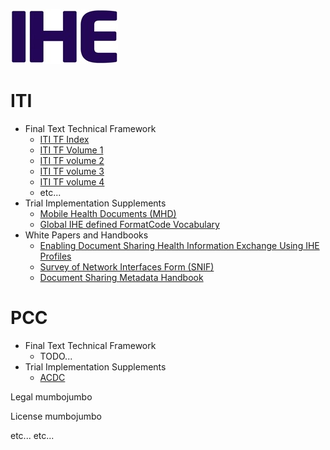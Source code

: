 ![IHE Logo](ihefrontpage-image1.jpeg)

# ITI
* Final Text Technical Framework
  * [ITI TF Index](ITI/TF/index.html)
  * [ITI TF Volume 1](ITI/TF/Volume1/index.html)
  * [ITI TF volume 2](ITI/TF/Volume2/index.html)
  * [ITI TF volume 3](ITI/TF/Volume3/index.html)
  * [ITI TF volume 4](ITI/TF/Volume4/index.html)
  * etc...
* Trial Implementation Supplements
  * [Mobile Health Documents (MHD)](ITI/MHD/index.html)
  * [Global IHE defined FormatCode Vocabulary](fhir/ihe.formatcode.fhir/index.html)
* White Papers and Handbooks
  * [Enabling Document Sharing Health Information Exchange Using IHE Profiles](https://ihe.github.io/HIE-Whitepaper/)
  * [Survey of Network Interfaces Form (SNIF)](https://ihe.github.io/SNIF/SNIF-Whitepaper.html)
  * [Document Sharing Metadata Handbook](https://ihe.github.io/IHE-MetadataHandbook/MetadataHandbook.html)

# PCC
* Final Text Technical Framework
  * TODO...
* Trial Implementation Supplements
  * [ACDC](PCC/ACDC/index.html)

Legal mumbojumbo

License mumbojumbo

etc... etc...
